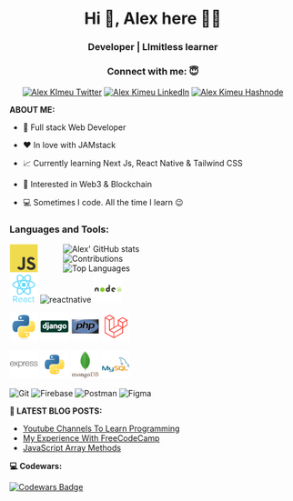 <h1 align="center">Hi 👋, Alex  here 🙋‍♂️ </h1>
<h3 align="center">Developer | LImitless learner</h3>

<h3 align="center">Connect with me: 😇</h3>
<p align="center">
   <a href="https://twitter.com/alekskimeu" target="_blank"><img align="center" src="https://raw.githubusercontent.com/rahuldkjain/github-profile-readme-generator/master/src/images/icons/Social/twitter.svg" alt="Alex KImeu Twitter" height="30" width="50" /></a>
   <a href="https://www.linkedin.com/in/alexkimeu/" target="_blank"><img align="center" src="https://raw.githubusercontent.com/rahuldkjain/github-profile-readme-generator/master/src/images/icons/Social/linked-in-alt.svg" alt="Alex Kimeu LinkedIn" height="30" width="50" /></a>
   <a href="https://hashnode.com/@alexkimeu" target="_blank"><img align="center" src="https://raw.githubusercontent.com/rahuldkjain/github-profile-readme-generator/master/src/images/icons/Social/hashnode.svg" alt="Alex Kimeu Hashnode" height="30" width="50" /></a>
</p>

**ABOUT ME:**

- 💼 Full stack Web Developer

- ❤️ In love with JAMstack

- 📈 Currently learning Next Js, React Native & Tailwind CSS

- 🚀 Interested in Web3 & Blockchain

- 💻 Sometimes I code. All the time I learn 😉


<h3 align="left">Languages and Tools:</h3>

 <img align="right"  width="410" src="https://github-readme-stats.vercel.app/api?username=alekskimeu&show_icons=true&theme=radical&count_private=true" alt="Alex' GitHub stats"/>

 <img align="right" src="https://github-readme-streak-stats.herokuapp.com/?user=alekskimeu&theme=radical" alt="Contributions" width="410"/>

 <img align="right" src="https://github-readme-stats.vercel.app/api/top-langs/?username=alekskimeu&theme=radical" alt="Top Languages" width="410"/>

<p align="left">
   <img src="https://raw.githubusercontent.com/devicons/devicon/master/icons/javascript/javascript-original.svg" alt="JavaScript" width="50" height="50"/>
   <img src="https://raw.githubusercontent.com/devicons/devicon/master/icons/react/react-original-wordmark.svg" alt="React" width="50" height="50"/>
   <img src="https://reactnative.dev/img/header_logo.svg" alt="reactnative" width="50" height="50"/> </a>
   <img src="https://raw.githubusercontent.com/devicons/devicon/master/icons/nodejs/nodejs-original-wordmark.svg" alt="Node Js" width="50" height="50"/>
</p>

<p align="left"> 
   <img src="https://raw.githubusercontent.com/devicons/devicon/master/icons/python/python-original.svg" alt="python" width="50" height="50"/>
   <img src="https://raw.githubusercontent.com/devicons/devicon/master/icons/django/django-original.svg" alt="django" width="50" height="50"/> 
   <img src="https://raw.githubusercontent.com/devicons/devicon/master/icons/php/php-original.svg" alt="php" width="50" height="50"/>
   <img height="50" src="https://raw.githubusercontent.com/github/explore/56a826d05cf762b2b50ecbe7d492a839b04f3fbf/topics/laravel/laravel.png"> 
</p>

<p align="left">
   <img src="https://raw.githubusercontent.com/devicons/devicon/master/icons/express/express-original-wordmark.svg" alt="Express" width="50" height="50"/>
   <img width="50" height="50" src="https://raw.githubusercontent.com/github/explore/80688e429a7d4ef2fca1e82350fe8e3517d3494d/topics/python/python.png" alt="Python"> 
   <img src="https://raw.githubusercontent.com/devicons/devicon/master/icons/mongodb/mongodb-original-wordmark.svg" alt="MongoDB" width="50" height="50"/>
   <img src="https://raw.githubusercontent.com/devicons/devicon/master/icons/mysql/mysql-original-wordmark.svg" alt="MySQL" width="50" height="50"/>
</p>

<p align="left">
   <img src="https://www.vectorlogo.zone/logos/git-scm/git-scm-icon.svg" alt="Git" width="50" height="50"/> 
   <img src="https://www.vectorlogo.zone/logos/firebase/firebase-icon.svg" alt="Firebase" width="50" height="50"/>
   <img src="https://www.vectorlogo.zone/logos/getpostman/getpostman-icon.svg" alt="Postman" width="50" height="50"/>
   <img src="https://www.vectorlogo.zone/logos/figma/figma-icon.svg" alt="Figma" width="50" height="50"/> </a> 
</p>


**📖 LATEST BLOG POSTS:**

<!-- HASHNODE:START -->
- [Youtube Channels To Learn Programming](https://byte.hashnode.dev/youtube-channels-to-learn-programming)
- [My Experience With FreeCodeCamp](https://byte.hashnode.dev/my-experience-with-freecodecamp)
- [JavaScript Array Methods](https://byte.hashnode.dev/javascript-array-methods)
<!-- HASHNODE:END -->

**💻 Codewars:**

<a href="https://www.codewars.com/users/alexkimeu/" target="_blank">
   <img src="https://www.codewars.com/users/alexkimeu/badges/large?logo=false" alt="Codewars Badge" />
</a>


